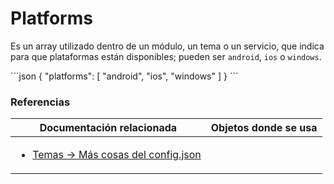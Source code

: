 # Platforms

Es un array utilizado dentro de un módulo, un tema o un servicio, que indica para que plataformas están disponibles; pueden ser `android`, `ios` o `windows`.


´´´json
{
  "platforms": [
    "android",
    "ios",
    "windows"
  ]
}
´´´
### Referencias
Documentación relacionada | Objetos donde se usa
--------------------------|--------------------------
<ul><li>[Temas -> Más cosas del config.json](../themes/themes.md#mas-cosas-del-config.json)</li></ul> | <ul></ul>
